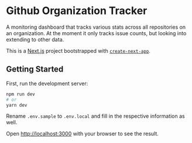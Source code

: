 # Github Organization Tracker

A monitoring dashboard that tracks various stats across all repositories on an organization. At the moment it only tracks issue counts, but looking into extending to other data.

This is a [Next.js](https://nextjs.org/) project bootstrapped with [`create-next-app`](https://github.com/vercel/next.js/tree/canary/packages/create-next-app).

## Getting Started

First, run the development server:

```bash
npm run dev
# or
yarn dev
```

Rename `.env.sample` to `.env.local` and fill in the respective information as well.

Open [http://localhost:3000](http://localhost:3000) with your browser to see the result.
